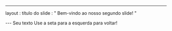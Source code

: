 ---
 layout : título do slide
 : " Bem-vindo ao nosso segundo slide! "
 
--- Seu texto Use a seta para a esquerda para voltar!

